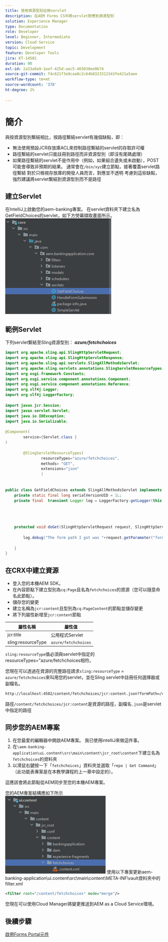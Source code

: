 ```yaml
---
title: 使用資源型別註冊servlet
description: 在AEM Forms CS中將servlet對應到資源型別
solution: Experience Manager
type: Documentation
role: Developer
level: Beginner, Intermediate
version: Cloud Service
topic: Development
feature: Developer Tools
jira: KT-14581
duration: 90
exl-id: 2a33a9a9-1eef-425d-aec5-465030ee9b74
source-git-commit: f4c621f3a9caa8c2c64b8323312343fe421a5aee
workflow-type: tm+mt
source-wordcount: '378'
ht-degree: 2%

---
```


# 簡介

與按資源型別繫結相比，按路徑繫結servlet有幾個缺點，即：

* 無法使用預設JCR存放庫ACL來控制路徑繫結的servlet的存取許可權
* 路徑繫結的servlet只能註冊到路徑而非資源型別（即沒有尾碼處理）
* 如果路徑繫結的servlet不是作用中（例如，如果組合遺失或未啟動），POST可能會導致非預期的結果。 通常會在`/bin/xyz`建立節點，接著覆蓋servlet路徑繫結
對於只檢視存放庫的開發人員而言，對應並不透明
考慮到這些缺點，強烈建議將servlet繫結到資源型別而不是路徑

## 建立Servlet

在IntelliJ上啟動您的aem-banking專案。 在servlet資料夾下建立名為GetFieldChoices的servlet，如下方熒幕擷取畫面所示。
![選擇](assets/fetchchoices.png)

## 範例Servlet

下列servlet繫結至Sling資源型別： _**azure/fetchchoices**_



```java
import org.apache.sling.api.SlingHttpServletRequest;
import org.apache.sling.api.SlingHttpServletResponse;
import org.apache.sling.api.servlets.SlingAllMethodsServlet;
import org.apache.sling.servlets.annotations.SlingServletResourceTypes;
import org.osgi.framework.Constants;
import org.osgi.service.component.annotations.Component;
import org.osgi.service.component.annotations.Reference;
import org.slf4j.Logger;
import org.slf4j.LoggerFactory;

import javax.jcr.Session;
import javax.servlet.Servlet;
import java.io.IOException;
import java.io.Serializable;

@Component(
        service={Servlet.class }
)

        @SlingServletResourceTypes(
                resourceTypes="azure/fetchchoices",
                methods= "GET",
                extensions="json"
                )


public class GetFieldChoices extends SlingAllMethodsServlet implements Serializable {
    private static final long serialVersionUID = 1L;
    private final  transient Logger log = LoggerFactory.getLogger(this.getClass());


   

    protected void doGet(SlingHttpServletRequest request, SlingHttpServletResponse response) {

        log.debug("The form path I got was "+request.getParameter("formPath"));

    }
}
```

## 在CRX中建立資源

* 登入您的本機AEM SDK。
* 在內容節點下建立型別為`cq:Page`且名為`fetchchoices`的資源（您可以隨意命名此節點）。
* 儲存您的變更
* 建立名稱為`jcr:content`且型別為`cq:PageContent`的節點並儲存變更
* 將下列屬性新增至`jcr:content`節點

| 屬性名稱 | 屬性值 |
|--------------------|--------------------|
| jcr:title | 公用程式Servlet |
| sling:resourceType | `azure/fetchchoices` |


`sling:resourceType`值必須與servlet中指定的resourceTypes=&quot;azure/fetchchoices相符。

您現在可以透過在資源的完整路徑請求`sling:resourceType` = `azure/fetchchoices`來叫用您的servlet，並在Sling servlet中註冊任何選擇器或副檔名。

```html
http://localhost:4502/content/fetchchoices/jcr:content.json?formPath=/content/forms/af/forrahul/jcr:content/guideContainer
```

路徑`/content/fetchchoices/jcr:content`是資源的路徑，副檔名`.json`是servlet中指定的路徑

## 同步您的AEM專案

1. 在您最愛的編輯器中開啟AEM專案。 我已使用intelliJ來做這件事。
1. 在`\aem-banking-application\ui.content\src\main\content\jcr_root\content`下建立名為`fetchchoices`的資料夾
1. 以滑鼠右鍵按一下「`fetchchoices`」資料夾並選取「`repo | Get Command`」（此功能表專案是在本教學課程的上一章中設定的）。

這應該會將此節點從AEM同步至您的本機AEM專案。

您的AEM專案結構應如下所示
![resource-resolver](assets/mapping-servlet-resource.png)
使用以下專案更新aem-banking-application\ui.content\src\main\content\META-INF\vault資料夾中的filter.xml

```xml
<filter root="/content/fetchchoices" mode="merge"/>
```

您現在可以使用Cloud Manager將變更推送到AEM as a Cloud Service環境。

## 後續步驟

[啟用Forms Portal元件](./forms-portal-components.md)
